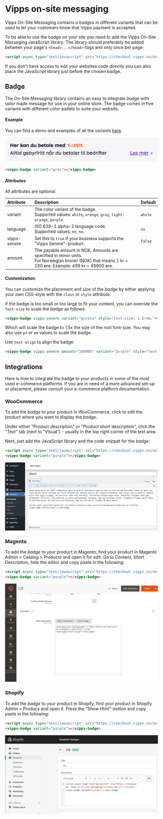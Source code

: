 <!-- START_METADATA
---
title: On-Site Messaging
sidebar_position: 15
---
END_METADATA -->

# Vipps on-site messaging

Vipps On-Site Messaging contains a _badges_ in different variants that can be used to let your customers know that Vipps payment is accepted.

To be able to use the badge on your site you need to add the Vipps On-Site Messaging JavaScript library.
The library should preferably be added between your page's `<head>...</head>`-tags and only once per page:

```html
<script async type="text/javascript" src="https://checkout.vipps.no/on-site-messaging/v1/vipps-osm.js"></script>
```

If you don't have access to edit your websites code directly you can also place the JavaScript library just before the chosen badge.

## Badge

The On-Site Messaging library contains an easy to integrate _badge_ with tailor made message for use in your online store.
The badge comes in five variants with different color-pallets to suite your website.

#### Example

You can find a demo and examples of all the variants [here](https://checkout.vipps.no/on-site-messaging/v1).

![Vipps Badge](resources/osm-badge.png)


```html
<vipps-badge variant="gray"></vipps-badge>
```

#### Attributes

All attributes are optional.

| Attribute    | Description                                                                                                                                             | Default |
|:-------------|:--------------------------------------------------------------------------------------------------------------------------------------------------------|:--------|
| variant      | The color variant of the badge.<br/>Supported values: `white`, `orange`, `gray`, `light-orange`, `purple`.                                               | `white` |
| language     | ISO 639-1 alpha-2 language code.<br />Supported values: `en`, `no`.                                                                                     | `no`    |
| vipps-senere | Set this to `true` if your business supports the "Vipps Senere"-product.                                                                                | `false` |
| amount       | The payable amount in NOK. Amounts are specified in minor units.<br/>For Norwegian kroner (NOK) that means 1 kr = 100 øre. Example: 499 kr = 49900 øre. |         |

#### Customization

You can customize the placement and size of the _badge_ by either applying your own CSS-style with the `class` or `style` attribute.

If the badge is too small or too large to fit your content, you can override the `font-size` to scale the _badge_ as follows:

```html
<vipps-badge vipps-senere variant="purple" style="font-size: 1.5rem;"></vipps-badge>
```

Which will scale the badge to 1.5x the size of the root font-size. You may also use `px` or `em` values to scale the _badge_.

Use `text-align` to align the badge:

```html
<vipps-badge vipps-senere amount="100000" variant="purple" style="text-align: center;"></vipps-badge>
```

## Integrations

Here is how to integrate the badge to your products in some of the most used e-commerce platforms.
If you are in need of a more advanced set-up or placement, please consult your e-commerce platform documentation.

### WooCommerce

To add the _badge_ to your product in WooCommerce, click to edit the product where you want to display the _badge_.

Under either "Product description" or "Product short description", click the "Text" tab (next to "Visual") - usually in the top right corner of the text area.

Next, just add the JavaScript library and the code snippet for the _badge_:

```html
<script async type="text/javascript" src="https://checkout.vipps.no/on-site-messaging/v1/vipps-osm.js"></script>
<vipps-badge variant="purple"></vipps-badge>
```

![WooCommerce integration](resources/osm-woocommerce.png)

### Magento

To add the _badge_ to your product in Magento, find your product in Magento Admin > Catalog > Products and open it for edit. Go to Content, Short Description, hide the editor and copy paste in the following:

```html
<script async type="text/javascript" src="https://checkout.vipps.no/on-site-messaging/v1/vipps-osm.js"></script>
<vipps-badge variant="purple"></vipps-badge>
```

![Magento integration](resources/osm-magento.png)


### Shopify

To add the _badge_ to your product in Shopify, find your product in Shopify Admin > Producs and open it. Press the "Show Html"-button and copy paste in the following:

```html
<script async type="text/javascript" src="https://checkout.vipps.no/on-site-messaging/v1/vipps-osm.js"></script>
<vipps-badge variant="purple"></vipps-badge>
```

![Shopify integration](resources/osm-shopify.png)
